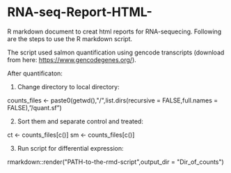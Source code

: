 # RNA-seq-Report-HTML-
R markdown document to creat html reports for RNA-sequecing. 
Following are the steps to use the R markdown script.

The script used salmon quantification using gencode transcripts (download from here: https://www.gencodegenes.org/). 

After quantificaton:


1. Change directory to local directory:

counts_files <- paste0(getwd(),"/",list.dirs(recursive = FALSE,full.names = FALSE),”/quant.sf”)

2. Sort them and separate control and treated:

 ct <- counts_files[c()] 
 sm <- counts_files[c()]

3. Run script for differential expression:

rmarkdown::render("PATH-to-the-rmd-script",output_dir = "Dir_of_counts")

